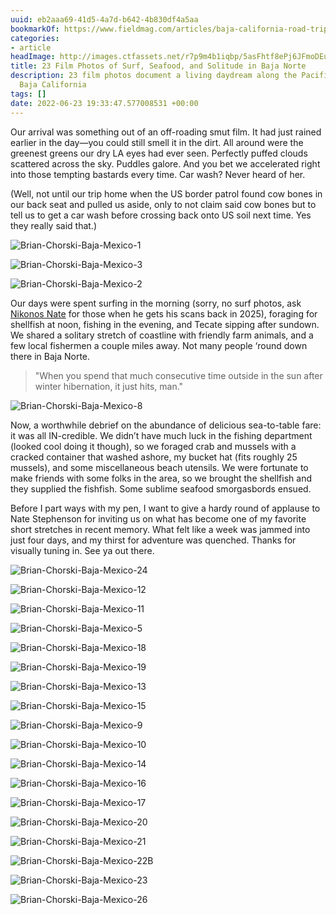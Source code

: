 ```yaml
---
uuid: eb2aaa69-41d5-4a7d-b642-4b830df4a5aa
bookmarkOf: https://www.fieldmag.com/articles/baja-california-road-trip-photography-mexico
categories:
- article
headImage: http://images.ctfassets.net/r7p9m4b1iqbp/5asFhtf8ePj6JFmoDEu3nD/0f2edc914b103b44eb75cc5fdd1330a5/Brian-Chorski-Baja-Mexico-Hero.jpg?w=1000
title: 23 Film Photos of Surf, Seafood, and Solitude in Baja Norte
description: 23 film photos document a living daydream along the Pacific coast of
  Baja California
tags: []
date: 2022-06-23 19:33:47.577008531 +00:00
---
```


Our arrival was something out of an off-roading smut film. It had just rained earlier in the day—you could still smell it in the dirt. All around were the greenest greens our dry LA eyes had ever seen. Perfectly puffed clouds scattered across the sky. Puddles galore. And you bet we accelerated right into those tempting bastards every time. Car wash? Never heard of her.

(Well, not until our trip home when the US border patrol found cow bones in our back seat and pulled us aside, only to not claim said cow bones but to tell us to get a car wash before crossing back onto US soil next time. Yes they really said that.)

 ![Brian-Chorski-Baja-Mexico-1](//images.ctfassets.net/r7p9m4b1iqbp/64VgOlkrDXz94z6u9baTfC/4ed6023b27403c81beb1eda5960a7e42/Brian-Chorski-Baja-Mexico-1.jpg?w=10&q=1&fm=jpg&fl=progressive) 

 ![Brian-Chorski-Baja-Mexico-3](//images.ctfassets.net/r7p9m4b1iqbp/1QA1MSALnmH2mo574FJPRq/461b507ac6928b4429895fb6ff7b168f/Brian-Chorski-Baja-Mexico-3.jpg?w=10&q=1&fm=jpg&fl=progressive) 

 ![Brian-Chorski-Baja-Mexico-2](//images.ctfassets.net/r7p9m4b1iqbp/5eIrugcwpEyCTh98f43oPI/01296ed1f83fbc09809e384be685e05e/Brian-Chorski-Baja-Mexico-2.jpg?w=10&q=1&fm=jpg&fl=progressive) 

Our days were spent surfing in the morning (sorry, no surf photos, ask [Nikonos Nate](https://www.instagram.com/nate_stephensonn/) for those when he gets his scans back in 2025), foraging for shellfish at noon, fishing in the evening, and Tecate sipping after sundown. We shared a solitary stretch of coastline with friendly farm animals, and a few local fishermen a couple miles away. Not many people ‘round down there in Baja Norte.

> "When you spend that much consecutive time outside in the sun after winter hibernation, it just hits, man."

 ![Brian-Chorski-Baja-Mexico-8](//images.ctfassets.net/r7p9m4b1iqbp/58Hg6nynlrZuG7VsELizoY/3a91ed2f8cb03d0899f357f2ad240a00/Brian-Chorski-Baja-Mexico-8.jpg?w=10&q=1&fm=jpg&fl=progressive) 

Now, a worthwhile debrief on the abundance of delicious sea-to-table fare: it was all IN-credible. We didn’t have much luck in the fishing department (looked cool doing it though), so we foraged crab and mussels with a cracked container that washed ashore, my bucket hat (fits roughly 25 mussels), and some miscellaneous beach utensils. We were fortunate to make friends with some folks in the area, so we brought the shellfish and they supplied the fishfish. Some sublime seafood smorgasbords ensued.

Before I part ways with my pen, I want to give a hardy round of applause to Nate Stephenson for inviting us on what has become one of my favorite short stretches in recent memory. What felt like a week was jammed into just four days, and my thirst for adventure was quenched. Thanks for visually tuning in. See ya out there.

 ![Brian-Chorski-Baja-Mexico-24](//images.ctfassets.net/r7p9m4b1iqbp/1p000LEidbUo1adjJ1q3zd/4eec660a49aa9a7b4670254cc215100c/Brian-Chorski-Baja-Mexico-24.jpg?w=10&q=1&fm=jpg&fl=progressive) 

 ![Brian-Chorski-Baja-Mexico-12](//images.ctfassets.net/r7p9m4b1iqbp/2Qs5o7lM2obQrUjxoQ2rQy/0e41c1a922185458c1be9337298b66cb/Brian-Chorski-Baja-Mexico-12.jpg?w=10&q=1&fm=jpg&fl=progressive) 

 ![Brian-Chorski-Baja-Mexico-11](//images.ctfassets.net/r7p9m4b1iqbp/4qq1TPDJM2PUXsZGhaCOWZ/a31899fa8716ded1da1fcb5b8240bc32/Brian-Chorski-Baja-Mexico-11.jpg?w=10&q=1&fm=jpg&fl=progressive) 

 ![Brian-Chorski-Baja-Mexico-5](//images.ctfassets.net/r7p9m4b1iqbp/r5I13dYtuGc6Reh4Avce8/e4981ec776817553d25c765a4a2436a2/Brian-Chorski-Baja-Mexico-5.jpg?w=10&q=1&fm=jpg&fl=progressive) 

 ![Brian-Chorski-Baja-Mexico-18](//images.ctfassets.net/r7p9m4b1iqbp/2LAsN1pmDqTSXLdhISNid2/ff8900fde53b0d9a75503b570734dc4b/Brian-Chorski-Baja-Mexico-18.jpg?w=10&q=1&fm=jpg&fl=progressive) 

 ![Brian-Chorski-Baja-Mexico-19](//images.ctfassets.net/r7p9m4b1iqbp/3NxAgQmsM3Ab6APAVKNZGk/21c23e877f2654bbf268ae3cdd803b09/Brian-Chorski-Baja-Mexico-19.jpg?w=10&q=1&fm=jpg&fl=progressive) 

 ![Brian-Chorski-Baja-Mexico-13](//images.ctfassets.net/r7p9m4b1iqbp/7oVwjlGqEfrf5J6P4leZxJ/0198aafb6cf4f6672e948e861c760676/Brian-Chorski-Baja-Mexico-13.jpg?w=10&q=1&fm=jpg&fl=progressive) 

 ![Brian-Chorski-Baja-Mexico-15](//images.ctfassets.net/r7p9m4b1iqbp/3skLmJfi3tdfi9QvZZeoP2/2244358f91a5387a0c8489fd498e2a5d/Brian-Chorski-Baja-Mexico-15.jpg?w=10&q=1&fm=jpg&fl=progressive) 

 ![Brian-Chorski-Baja-Mexico-9](//images.ctfassets.net/r7p9m4b1iqbp/4ty6vNmD8srbtaySOHbv1I/3010810861b5d0b7a52fadbbb7a336e7/Brian-Chorski-Baja-Mexico-9.jpg?w=10&q=1&fm=jpg&fl=progressive) 

 ![Brian-Chorski-Baja-Mexico-10](//images.ctfassets.net/r7p9m4b1iqbp/2aWpLPF9FvII9zImrcQD8u/eada17d4c28ccdd68e6adc71ec365736/Brian-Chorski-Baja-Mexico-10.jpg?w=10&q=1&fm=jpg&fl=progressive) 

 ![Brian-Chorski-Baja-Mexico-14](//images.ctfassets.net/r7p9m4b1iqbp/5WY3tOamgkfnIm6gA0pVQF/a67c6a39a90dd8b2fd94c405ae21a6dd/Brian-Chorski-Baja-Mexico-14.jpg?w=10&q=1&fm=jpg&fl=progressive) 

 ![Brian-Chorski-Baja-Mexico-16](//images.ctfassets.net/r7p9m4b1iqbp/56SPxqlPaZprOmkpJyuEGD/3aeeffc677ffd39c196393fc183a782b/Brian-Chorski-Baja-Mexico-16.jpg?w=10&q=1&fm=jpg&fl=progressive) 

 ![Brian-Chorski-Baja-Mexico-17](//images.ctfassets.net/r7p9m4b1iqbp/6q7qmDcEnGmGAhgbtcRCKa/4337913593cc46955a6e1e5a612d378a/Brian-Chorski-Baja-Mexico-17.jpg?w=10&q=1&fm=jpg&fl=progressive) 

 ![Brian-Chorski-Baja-Mexico-20](//images.ctfassets.net/r7p9m4b1iqbp/1M70Wuda6ZkOgtlwKarFx4/dbcf010c8c04142c5a6fbe1bce7d8673/Brian-Chorski-Baja-Mexico-20.jpg?w=10&q=1&fm=jpg&fl=progressive) 

 ![Brian-Chorski-Baja-Mexico-21](//images.ctfassets.net/r7p9m4b1iqbp/7qGaDSCukY2l0TnqJ8EOzI/9ae18e8d5c84bc25cc2a3d59edf74b24/Brian-Chorski-Baja-Mexico-21.jpg?w=10&q=1&fm=jpg&fl=progressive) 

 ![Brian-Chorski-Baja-Mexico-22B](//images.ctfassets.net/r7p9m4b1iqbp/27blxbG8U6FAPAlH4d1Lk0/c6332925f995e5414e2a3f8bfe25af19/Brian-Chorski-Baja-Mexico-22B.jpg?w=10&q=1&fm=jpg&fl=progressive) 

 ![Brian-Chorski-Baja-Mexico-23](//images.ctfassets.net/r7p9m4b1iqbp/MWKEEdHoWKhGe14VANxyb/c0e0b84358ad745483ea9e21f46a6c0e/Brian-Chorski-Baja-Mexico-23.jpg?w=10&q=1&fm=jpg&fl=progressive) 

 ![Brian-Chorski-Baja-Mexico-26](//images.ctfassets.net/r7p9m4b1iqbp/7Li8LE5ASizVe93zthgwfN/e67d4eaeb4c23d33c2f85681ec46ecfa/Brian-Chorski-Baja-Mexico-26.jpg?w=10&q=1&fm=jpg&fl=progressive)